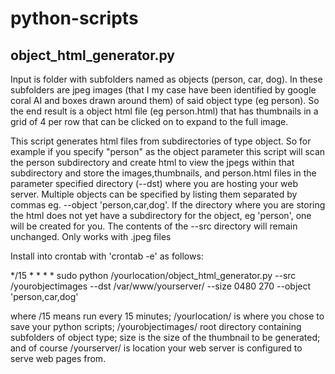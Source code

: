 # python-scripts
 
<h2> object_html_generator.py </h2>
<p>
Input is folder with subfolders named as objects (person, car, dog).  In these subfolders are jpeg images (that I my case have been identified by google coral AI and boxes drawn around them) of said object type (eg person).  So the end result is a object html file (eg person.html) that has thumbnails in a grid of 4 per row that can be clicked on to expand to the full image.
 <p>
This script generates html files from subdirectories of type object.  So for example if you specify "person" as the object parameter this script will scan the person subdirectory and create html to view the jpegs within that subdirectory and store the images,thumbnails, and person.html files in the parameter specified directory (--dst) where you are hosting your web server.
Multiple objects can be specified by listing them separated by commas eg.  --object 'person,car,dog'.  
If the directory where you are storing the html does not yet have a subdirectory for the object, eg 'person', one will be created for you.
The contents of the --src directory will remain unchanged.
Only works with .jpeg files
  
  <p>
Install into crontab with 'crontab -e' as follows: <p>
*/15 * * * * sudo python /yourlocation/object_html_generator.py --src /yourobjectimages  --dst /var/www/yourserver/ --size 0480 270 --object 'person,car,dog' <p>
where /15 means run every 15 minutes; /yourlocation/ is where you chose to save your python scripts;  /yourobjectimages/ root directory containing subfolders of object type; size is the size of the thumbnail to be generated; and of course /yourserver/ is location your web server is configured to serve web pages from.



</p>



